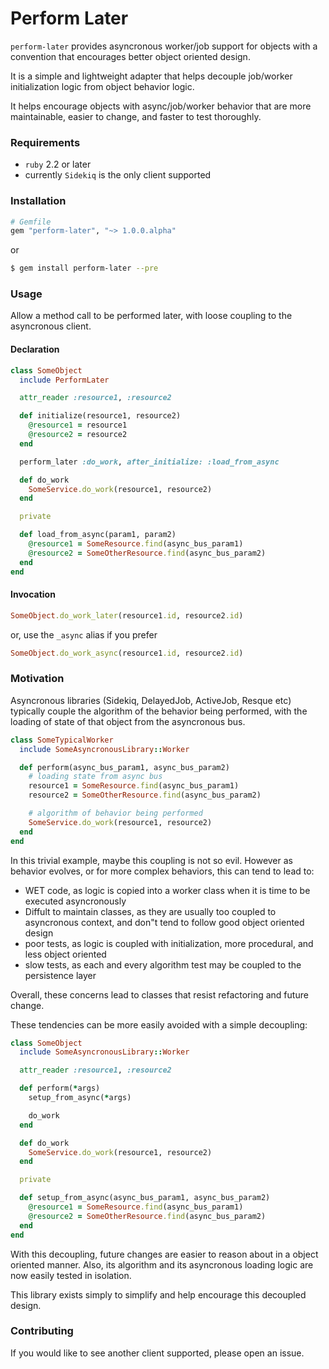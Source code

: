 # Perform Later
`perform-later` provides asyncronous worker/job support for objects with a convention that encourages better object oriented design.

It is a simple and lightweight adapter that helps decouple job/worker initialization logic from object behavior logic.

It helps encourage objects with async/job/worker behavior that are more maintainable, easier to change, and faster to test thoroughly.

### Requirements
  * `ruby` 2.2 or later
  * currently `Sidekiq` is the only client supported

### Installation

```ruby
# Gemfile
gem "perform-later", "~> 1.0.0.alpha"
```
or
```bash
$ gem install perform-later --pre
```

### Usage

Allow a method call to be performed later, with loose coupling to the asyncronous client.

#### Declaration
```ruby
class SomeObject
  include PerformLater

  attr_reader :resource1, :resource2

  def initialize(resource1, resource2)
    @resource1 = resource1
    @resource2 = resource2
  end

  perform_later :do_work, after_initialize: :load_from_async

  def do_work
    SomeService.do_work(resource1, resource2)
  end

  private

  def load_from_async(param1, param2)
    @resource1 = SomeResource.find(async_bus_param1)
    @resource2 = SomeOtherResource.find(async_bus_param2)
  end
end
```

#### Invocation

```ruby
SomeObject.do_work_later(resource1.id, resource2.id)
```
or, use the `_async` alias if you prefer
```ruby
SomeObject.do_work_async(resource1.id, resource2.id)
```

### Motivation

Asyncronous libraries (Sidekiq, DelayedJob, ActiveJob, Resque etc) typically couple the algorithm of the behavior being performed, with the loading of state of that object from the asyncronous bus.

```ruby
class SomeTypicalWorker
  include SomeAsyncronousLibrary::Worker

  def perform(async_bus_param1, async_bus_param2)
    # loading state from async bus
    resource1 = SomeResource.find(async_bus_param1)
    resource2 = SomeOtherResource.find(async_bus_param2)

    # algorithm of behavior being performed
    SomeService.do_work(resource1, resource2)
  end
end
```
In this trivial example, maybe this coupling is not so evil. However as behavior evolves, or for more complex behaviors, this can tend to lead to:

  * WET code, as logic is copied into a worker class when it is time to be executed asyncronously
  * Diffult to maintain classes, as they are usually too coupled to asyncronous context, and don"t tend to follow good object oriented design
  * poor tests, as logic is coupled with initialization, more procedural, and less object oriented
  * slow tests, as each and every algorithm test may be coupled to the persistence layer

Overall, these concerns lead to classes that resist refactoring and future change.

These tendencies can be more easily avoided with a simple decoupling:

```ruby
class SomeObject
  include SomeAsyncronousLibrary::Worker

  attr_reader :resource1, :resource2

  def perform(*args)
    setup_from_async(*args)

    do_work
  end

  def do_work
    SomeService.do_work(resource1, resource2)
  end

  private

  def setup_from_async(async_bus_param1, async_bus_param2)
    @resource1 = SomeResource.find(async_bus_param1)
    @resource2 = SomeOtherResource.find(async_bus_param2)
  end
end
```

With this decoupling, future changes are easier to reason about in a object oriented manner. Also, its algorithm and its asyncronous loading logic are now easily tested in isolation.

This library exists simply to simplify and help encourage this decoupled design.

### Contributing

If you would like to see another client supported, please open an issue.